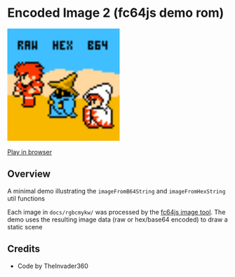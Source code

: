 # Encoded Image 2 (fc64js demo rom)

[<img src="https://raw.githubusercontent.com/TheInvader360/fc64js/main/rom/demo/encoded-image-2/docs/demo.png" width="256"/>](https://theinvader360.github.io/fc64js/rom/demo/encoded-image-2/)

[Play in browser](https://theinvader360.github.io/fc64js/rom/demo/encoded-image-2/)

## Overview

A minimal demo illustrating the `imageFromB64String` and `imageFromHexString` util functions

Each image in `docs/rgbcmykw/` was processed by the [fc64js image tool](https://github.com/TheInvader360/fc64js/tree/main/tools/image-tool). The demo uses the resulting image data (raw or hex/base64 encoded) to draw a static scene

## Credits

* Code by TheInvader360
